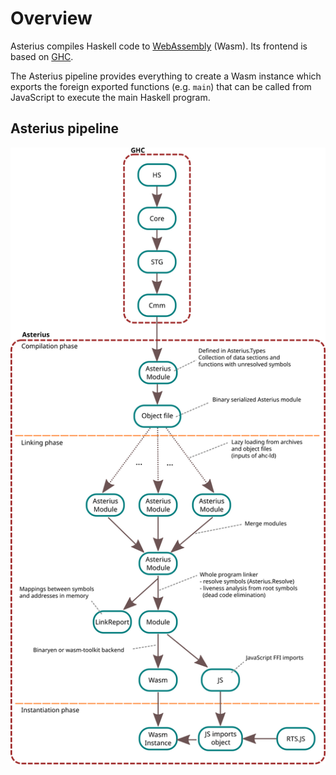 # Overview

Asterius compiles Haskell code to [WebAssembly](https://webassembly.org/)
(Wasm). Its frontend is based on [GHC](https://www.haskell.org/ghc/).

The Asterius pipeline provides everything to create a Wasm instance which
exports the foreign exported functions (e.g. `main`) that can be called from
JavaScript to execute the main Haskell program.

## Asterius pipeline

![Asterius piepeline](pipeline.svg)
